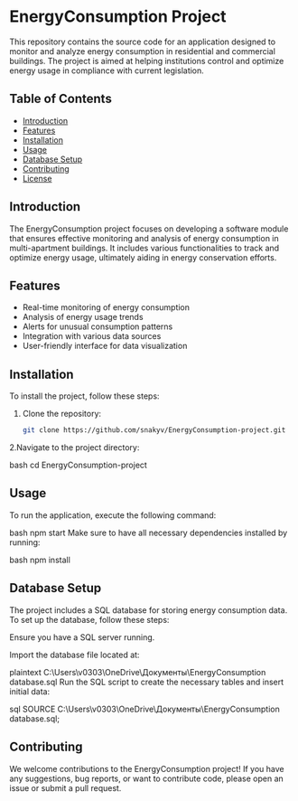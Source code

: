 # EnergyConsumption Project

This repository contains the source code for an application designed to monitor and analyze energy consumption in residential and commercial buildings. The project is aimed at helping institutions control and optimize energy usage in compliance with current legislation.

## Table of Contents

- [Introduction](#introduction)
- [Features](#features)
- [Installation](#installation)
- [Usage](#usage)
- [Database Setup](#database-setup)
- [Contributing](#contributing)
- [License](#license)

## Introduction

The EnergyConsumption project focuses on developing a software module that ensures effective monitoring and analysis of energy consumption in multi-apartment buildings. It includes various functionalities to track and optimize energy usage, ultimately aiding in energy conservation efforts.

## Features

- Real-time monitoring of energy consumption
- Analysis of energy usage trends
- Alerts for unusual consumption patterns
- Integration with various data sources
- User-friendly interface for data visualization

## Installation

To install the project, follow these steps:

1. Clone the repository:
   ```bash
   git clone https://github.com/snakyv/EnergyConsumption-project.git
2.Navigate to the project directory:

bash
cd EnergyConsumption-project

## Usage
To run the application, execute the following command:

bash
npm start
Make sure to have all necessary dependencies installed by running:

bash
npm install

## Database Setup
The project includes a SQL database for storing energy consumption data. To set up the database, follow these steps:

Ensure you have a SQL server running.

Import the database file located at:

plaintext
C:\Users\v0303\OneDrive\Документы\EnergyConsumption database.sql
Run the SQL script to create the necessary tables and insert initial data:

sql
SOURCE C:\Users\v0303\OneDrive\Документы\EnergyConsumption database.sql;

## Contributing
We welcome contributions to the EnergyConsumption project! If you have any suggestions, bug reports, or want to contribute code, please open an issue or submit a pull request.
